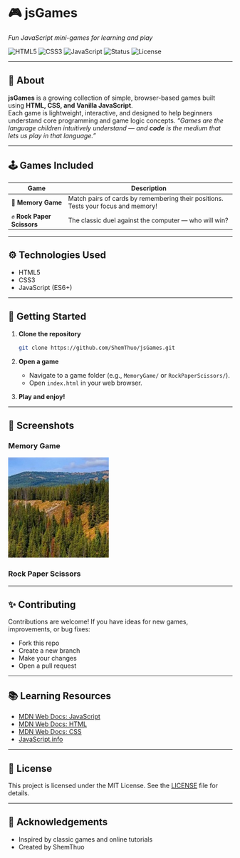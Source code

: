 # 🎮 jsGames  
*Fun JavaScript mini-games for learning and play*

![HTML5](https://img.shields.io/badge/HTML5-E34F26?logo=html5&logoColor=white)
![CSS3](https://img.shields.io/badge/CSS3-1572B6?logo=css3&logoColor=white)
![JavaScript](https://img.shields.io/badge/JavaScript-F7DF1E?logo=javascript&logoColor=black)
![Status](https://img.shields.io/badge/status-active-brightgreen)
![License](https://img.shields.io/badge/license-MIT-blue)

---

## 🧩 About  
**jsGames** is a growing collection of simple, browser-based games built using **HTML, CSS, and Vanilla JavaScript**.  
Each game is lightweight, interactive, and designed to help beginners understand core programming and game logic concepts.
*“Games are the language children intuitively understand — and **code** is the medium that lets us play in that language.”*

---

## 🕹️ Games Included

| Game | Description |
|------|-------------|
| 🧠 **Memory Game** | Match pairs of cards by remembering their positions. Tests your focus and memory! |
| ✊ **Rock Paper Scissors** | The classic duel against the computer — who will win? |

---

## ⚙️ Technologies Used
- HTML5  
- CSS3  
- JavaScript (ES6+)  

---

## 🚀 Getting Started

1. **Clone the repository**
   ```bash
   git clone https://github.com/ShemThuo/jsGames.git
   ```

2. **Open a game**
   - Navigate to a game folder (e.g., `MemoryGame/` or `RockPaperScissors/`).
   - Open `index.html` in your web browser.

3. **Play and enjoy!**

---

## 📸 Screenshots

### Memory Game
![Memory Game Screenshot](MemoryGame/images/bg.jpg)

### Rock Paper Scissors
<!-- Add a screenshot here if available -->

---

## ✨ Contributing

Contributions are welcome! If you have ideas for new games, improvements, or bug fixes:
- Fork this repo
- Create a new branch
- Make your changes
- Open a pull request

---

## 📚 Learning Resources
- [MDN Web Docs: JavaScript](https://developer.mozilla.org/en-US/docs/Web/JavaScript)
- [MDN Web Docs: HTML](https://developer.mozilla.org/en-US/docs/Web/HTML)
- [MDN Web Docs: CSS](https://developer.mozilla.org/en-US/docs/Web/CSS)
- [JavaScript.info](https://javascript.info/)

---

## 📝 License

This project is licensed under the MIT License. See the [LICENSE](LICENSE) file for details.

---

## 🙌 Acknowledgements
- Inspired by classic games and online tutorials
- Created by ShemThuo
